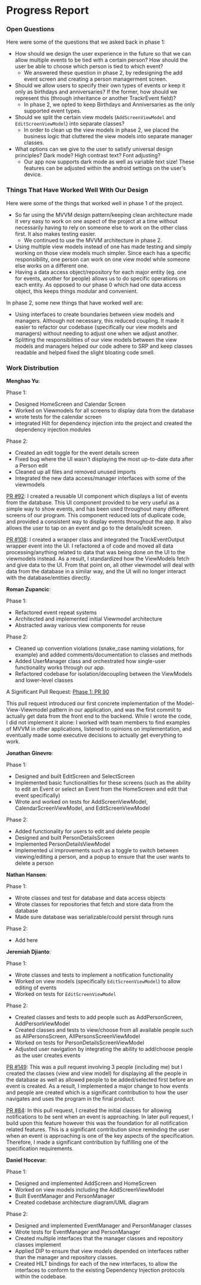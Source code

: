 #  Progress Report

### Open Questions
Here were some of the questions that we asked back in phase 1:
- How should we design the user experience in the future so that we can 
  allow multiple events to be tied with a certain person? How should the 
  user be able to choose which person is tied to which event?
  - We answered these question in phase 2, by redesigning the add event screen and creating a person managerment screen.
- Should we allow users to specify their own types of events or keep it
  only as birthdays and anniversaries? If the former, how should we 
  represent this (through inheritance or another TrackrEvent field)?
  - In phase 2, we opted to keep Birthdays and Anniversaries as the only supported event types.
- Should we split the certain view models (`AddScreenViewModel` and 
  `EditScreenViewModel`) into separate classes?
  - In order to clean up the view models in phase 2, we placed the business logic that cluttered the view models into separate manager classes.
- What options can we give to the user to satisfy universal design principles?
  Dark mode? High contrast text? Font adjusting?
  - Our app now supports dark mode as well as variable text size! These features can be adjusted within the android settings on the user's device.

### Things That Have Worked Well With Our Design
Here were some of the things that worked well in phase 1 of the project.
- So far using the MVVM design pattern/keeping clean architecture made it 
  very easy to work on one aspect of the project at a time without necessarily
  having to rely on someone else to work on the other class first. It also
  makes testing easier.
  - We continued to use the MVVM architecture in phase 2.
- Using multiple view models instead of one has made testing and simply working
  on those view models much simpler. Since each has a specific responsibility,
  one person can work on one view model while someone else works on a 
  different one.
- Having a data access object/repository for each major entity (eg. one for events, another
  for people) allows us to do specific operations on each entity. As opposed to
  our phase 0 which had one data access object, this keeps things modular and convenient.

In phase 2, some new things that have worked well are:
- Using interfaces to create boundaries between view models and managers. Although not necessary, 
  this reduced coupling. It made it easier to refactor our codebase (specifically our view models and managers) without
  needing to adjust one when we adjust another.
- Splitting the responsibilities of our view models between the view models and managers
  helped our code adhere to SRP and keep classes readable and helped fixed the slight
  bloating code smell.

### Work Distribution

**Menghao Yu**:

Phase 1:
- Designed HomeScreen and Calendar Screen
- Worked on Viewmodels for all screens to display data from the database
- wrote tests for the calendar screen
- integrated Hilt for dependency injection into the project and created the dependency injection modules

Phase 2:
- Created an edit toggle for the event details screen
- Fixed bug where the UI wasn't displaying the most up-to-date data after a Person edit
- Cleaned up all files and removed unused imports
- Integrated the new data access/manager interfaces with some of the viewmodels

[PR #92](https://github.com/CSC207-UofT/course-project-trackr/pull/92): I created a reusable UI component which displays a list of events from the database. This UI component provided to be very useful as a simple way to show events, and has been used throughout many different screens of our program. This component reduced lots of duplicate code, and provided a consistent way to display events throughout the app. It also allows the user to tap on an event and go to the details/edit screen.

[PR #108](https://github.com/CSC207-UofT/course-project-trackr/pull/108/files): I created a wrapper class and integrated the TrackEventOutput wrapper event into the UI. I refactored a of code and moved all data processing/anything related to data that was being done on the UI to the viewmodels instead. As a result, I standardized how the ViewModels fetch and give data to the UI. From that point on, all other viewmodel will deal with data from the database in a similar way, and the UI will no longer interact with the database/entities directly.

**Roman Zupancic**:

Phase 1:
- Refactored event repeat systems
- Architected and implemented initial Viewmodel architecture
- Abstracted away various view components for reuse

Phase 2:
- Cleaned up convention violations (snake_case naming violations, for example) and added
  comments/documentation to classes and methods
- Added UserManager class and orchestrated how single-user functionality works through our app.
- Refactored codebase for isolation/decoupling between the ViewModels and lower-level classes

A Significant Pull Request:
[Phase 1: PR 90](https://github.com/CSC207-UofT/course-project-trackr/pull/90)

This pull request introduced our first concrete implementation of the Model-View-Viewmodel pattern
in our application, and was the first commit to actually get data from the front end to the backend.
While I wrote the code, I did not implement it alone: I worked with team members to find examples of
MVVM in other applications, listened to opinions on implementation, and eventually made some
executive decisions to actually get everything to work.

**Jonathan Ginevro**:

 Phase 1:
- Designed and built EditScreen and SelectScreen
- Implemented basic functionalities for these screens (such as the ability to edit an Event or select an Event from the HomeScreen and edit that event specifically)
- Wrote and worked on tests for AddScreenViewModel, CalendarScreenViewModel,
  and EditScreenViewModel

Phase 2:
- Added functionality for users to edit and delete people
- Designed and built PersonDetailsScreen
- Implemented PersonDetailsViewModel
- Implemented ui improvements such as a toggle to switch between viewing/editing a person, and a popup to ensure that the user wants to delete a person

**Nathan Hansen**:

Phase 1:
- Wrote classes and test for database and data access objects
- Wrote classes for repositories that fetch and store data from the database
- Made sure database was serializable/could persist through runs
 
Phase 2:
- Add here

**Jeremiah Djianto**:

Phase 1:
- Wrote classes and tests to implement a notification functionality
- Worked on view models (specifically `EditScreenViewModel`) to allow 
  editing of events
- Worked on tests for `EditScreenViewModel`

Phase 2:
- Created classes and tests to add people such as AddPersonScreen, 
  AddPersonViewModel
- Created classes and tests to view/choose from all available people
such as AllPersonsScreen, AllPersonsScreenViewModel
- Worked on tests for PersonDetailsScreenViewModel
- Adjusted user navigation by integrating the ability to add/choose people as the user 
creates events

[PR #149](https://github.com/CSC207-UofT/course-project-trackr/pull/149): 
This was a pull request involving 3 people (including me) but I created the
classes (view and view model) for displaying all the people in the database
as well as allowed people to be added/selected first before an event is created.
As a result, I implemented a major change to how events and people are 
created which is a significant contribution to how the user navigates and uses
the program in the final product.

[PR #84](https://github.com/CSC207-UofT/course-project-trackr/pull/84):
In this pull request, I created the initial classes for allowing notifications
to be sent when an event is approaching. In later pull request, I build upon
this feature however this was the foundation for all notification related
features. This is a significant contribution since reminding the user when
an event is approaching is one of the key aspects of the specification. Therefore,
I made a significant contribution by fulfilling one of the specification requirements.


**Daniel Hocevar**:

Phase 1:
- Designed and implemented AddScreen and HomeScreen
- Worked on view models including the AddScreenViewModel
- Built EventManager and PersonManager
- Created codebase architecture diagram/UML diagram

Phase 2:
- Designed and implemented EventManager and PersonManager classes
- Wrote tests for EventManager and PersonManager
- Created multiple interfaces that the manager classes and repository classes implement
- Applied DIP to ensure that view models depended on interfaces rather than the manager and repository classes.
- Created HILT bindings for each of the new interfaces, to allow the interfaces to conform to the existing Dependency Injection protocols within the codebase.
